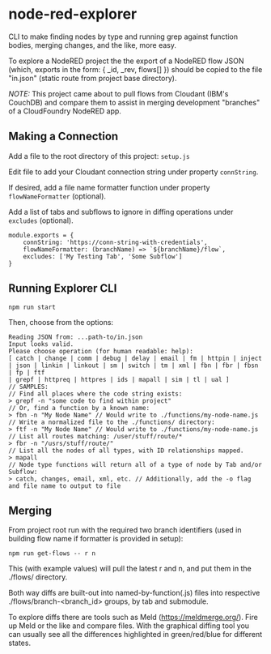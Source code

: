 # node-red-explorer
CLI to make finding nodes by type and running grep against function bodies, merging changes, and the like, more easy.

To explore a NodeRED project the the export of a NodeRED flow JSON (which, exports in the form: { _id, _rev, flows[] })  should be copied to the file "in.json" (static route from project base directory).

*NOTE:* This project came about to pull flows from Cloudant (IBM's CouchDB) and compare them to assist in merging development "branches" of a CloudFoundry NodeRED app.


## Making a Connection
Add a file to the root directory of this project: `setup.js`

Edit file to add your Cloudant connection string under property `connString`.

If desired, add a file name formatter function under property `flowNameFormatter` (optional).

Add a list of tabs and subflows to ignore in diffing operations under `excludes` (optional).

```
module.exports = {
    connString: 'https://conn-string-with-credentials',
    flowNameFormatter: (branchName) => `${branchName}/flow`,
    excludes: ['My Testing Tab', 'Some Subflow']
}
```


## Running Explorer CLI

`npm run start`

Then, choose from the options:
```
Reading JSON from: ...path-to/in.json
Input looks valid.
Please choose operation (for human readable: help): 
[ catch | change | comm | debug | delay | email | fm | httpin | inject | json | linkin | linkout | sm | switch | tm | xml | fbn | fbr | fbsn | fp | ftf
| grepf | httpreq | httpres | ids | mapall | sim | tl | ual ]
// SAMPLES:
// Find all places where the code string exists:
> grepf -n "some code to find within project"
// Or, find a function by a known name:
> fbn -n "My Node Name" // Would write to ./functions/my-node-name.js
// Write a normalized file to the ./functions/ directory:
> ftf -n "My Node Name" // Would write to ./functions/my-node-name.js
// List all routes matching: /user/stuff/route/*
> fbr -n "/usrs/stuff/route/" 
// List all the nodes of all types, with ID relationships mapped.
> mapall
// Node type functions will return all of a type of node by Tab and/or Subflow:
> catch, changes, email, xml, etc. // Additionally, add the -o flag and file name to output to file
```


## Merging

From project root run with the required two branch identifiers (used in building flow name if formatter is provided in setup): 

`npm run get-flows -- r n`

This (with example values) will pull the latest r and n, and put them in the ./flows/ directory.

Both way diffs are built-out into named-by-function(.js) files into respective ./flows/branch-<branch_id> groups, by tab and submodule.

To explore diffs there are tools such as Meld (https://meldmerge.org/). Fire up Meld or the like and compare files. With the graphical diffing tool you can usually see all the differences highlighted in green/red/blue for different states.

